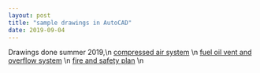 ```yaml
---
layout: post
title: "sample drawings in AutoCAD"
date: 2019-09-04
---
```


Drawings done summer 2019,\n
<a href="https://github.com/Patrick-Shorey/Patrick-Shorey.github.io/blob/master/pdfs/VARD%20sample%201%20-%20General%20Purpose%20Compressed%20Air%20System.pdf">compressed air system</a> \n
<a href="https://github.com/Patrick-Shorey/Patrick-Shorey.github.io/blob/master/pdfs/VARD%20sample%202%20-%20Fuel%20Oil%20Vent%20and%20Overflow%20System.pdf">fuel oil vent and overflow system</a> \n
<a href="https://github.com/Patrick-Shorey/Patrick-Shorey.github.io/blob/master/pdfs/VARD%20sample%203%20-%20%20Fire%20and%20Safety%20Plan.pdf">fire and safety plan</a> \n
